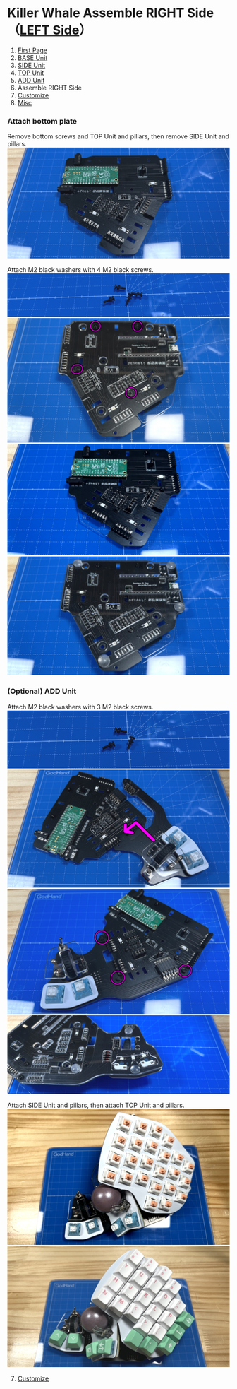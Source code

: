 # Killer Whale Assemble RIGHT Side（[LEFT Side](../leftside/6_ASSEMBLE.md)）

1. [First Page](../README_EN.md)
2. [BASE Unit](../rightside/2_BASE.md)
3. [SIDE Unit](../rightside/3_SIDE_TRACKBALL.md)
4. [TOP Unit](../rightside/4_TOP.md)
5. [ADD Unit](../rightside/5_ADD.md)
6. Assemble RIGHT Side
7. [Customize](../rightside/7_CUSTOM.md)
8. [Misc](../rightside/8_MISC.md)

### Attach bottom plate
Remove bottom screws and TOP Unit and pillars, then remove SIDE Unit and pillars.
![](../img/whole/IMG_5650.jpg)  

Attach M2 black washers with 4 M2 black screws.   
![](../img/whole/IMG_6110.jpg)  
![](../img/whole/IMG_5660.jpg)  
![](../img/whole/IMG_5665.jpg)  
![](../img/whole/IMG_5671.jpg)  

### (Optional) ADD Unit
Attach M2 black washers with 3 M2 black screws.    
![](../img/whole/IMG_6106.jpg)  
![](../img/whole/IMG_5670.jpg)    
![](../img/whole/IMG_5674.jpg)  
![](../img/whole/IMG_5678.jpg)  

Attach SIDE Unit and pillars, then attach TOP Unit and pillars.
![](../img/whole/IMG_5686.jpg)  
![](../img/whole/IMG_5843.jpg)  


7. [Customize](../rightside/7_CUSTOM.md)
